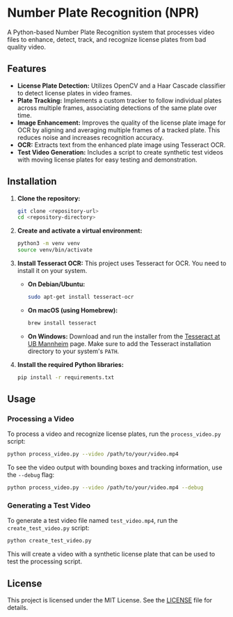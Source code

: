 
# Number Plate Recognition (NPR)

A Python-based Number Plate Recognition system that processes video files to enhance, detect, track, and recognize license plates from bad quality video.

## Features

*   **License Plate Detection:** Utilizes OpenCV and a Haar Cascade classifier to detect license plates in video frames.
*   **Plate Tracking:** Implements a custom tracker to follow individual plates across multiple frames, associating detections of the same plate over time.
*   **Image Enhancement:** Improves the quality of the license plate image for OCR by aligning and averaging multiple frames of a tracked plate. This reduces noise and increases recognition accuracy.
*   **OCR:** Extracts text from the enhanced plate image using Tesseract OCR.
*   **Test Video Generation:** Includes a script to create synthetic test videos with moving license plates for easy testing and demonstration.

## Installation

1.  **Clone the repository:**
    ```bash
    git clone <repository-url>
    cd <repository-directory>
    ```

2.  **Create and activate a virtual environment:**
    ```bash
    python3 -m venv venv
    source venv/bin/activate
    ```

3.  **Install Tesseract OCR:**
    This project uses Tesseract for OCR. You need to install it on your system.

    *   **On Debian/Ubuntu:**
        ```bash
        sudo apt-get install tesseract-ocr
        ```
    *   **On macOS (using Homebrew):**
        ```bash
        brew install tesseract
        ```
    *   **On Windows:**
        Download and run the installer from the [Tesseract at UB Mannheim](https://github.com/UB-Mannheim/tesseract/wiki) page. Make sure to add the Tesseract installation directory to your system's `PATH`.

4.  **Install the required Python libraries:**
    ```bash
    pip install -r requirements.txt
    ```

## Usage

### Processing a Video

To process a video and recognize license plates, run the `process_video.py` script:

```bash
python process_video.py --video /path/to/your/video.mp4
```

To see the video output with bounding boxes and tracking information, use the `--debug` flag:

```bash
python process_video.py --video /path/to/your/video.mp4 --debug
```

### Generating a Test Video

To generate a test video file named `test_video.mp4`, run the `create_test_video.py` script:

```bash
python create_test_video.py
```

This will create a video with a synthetic license plate that can be used to test the processing script.

## License

This project is licensed under the MIT License. See the [LICENSE](LICENSE) file for details.

